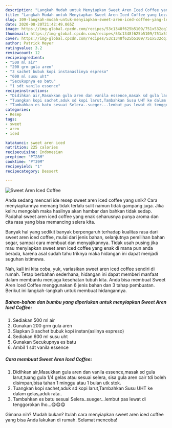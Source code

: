 ```yaml
---
description: "Langkah Mudah untuk Menyiapkan Sweet Aren Iced Coffee yang Lezat Sekali"
title: "Langkah Mudah untuk Menyiapkan Sweet Aren Iced Coffee yang Lezat Sekali"
slug: 309-langkah-mudah-untuk-menyiapkan-sweet-aren-iced-coffee-yang-lezat-sekali
date: 2020-08-20T21:42:49.065Z
image: https://img-global.cpcdn.com/recipes/53c1348f625b5109/751x532cq70/sweet-aren-iced-coffee-foto-resep-utama.jpg
thumbnail: https://img-global.cpcdn.com/recipes/53c1348f625b5109/751x532cq70/sweet-aren-iced-coffee-foto-resep-utama.jpg
cover: https://img-global.cpcdn.com/recipes/53c1348f625b5109/751x532cq70/sweet-aren-iced-coffee-foto-resep-utama.jpg
author: Patrick Meyer
ratingvalue: 3.2
reviewcount: 12
recipeingredient:
- "500 ml air"
- "200 grm gula aren"
- "3 sachet bubuk kopi instanaslinya espreso"
- "600 ml susu uht"
- "Secukupnya es batu"
- "1 sdt vanila essence"
recipeinstructions:
- "Didihkan air,Masukkan gula aren dan vanila essence,masak sd gula larut,tuang gula 1/4 gelas atau sesuai selera, sisa gula aren cair tdi boleh disimpan,bisa tahan 1 minggu atau 1 bulan utk stok."
- "Tuangkan kopi sachet,aduk sd kopi larut,Tambahkan Susu UHT ke dalam gelas,aduk rata.."
- "Tambahkan es batu sesuai Selera..sueger...lembut pas lewat di tenggorokan lho...😋😋😋"
categories:
- Resep
tags:
- sweet
- aren
- iced

katakunci: sweet aren iced 
nutrition: 225 calories
recipecuisine: Indonesian
preptime: "PT28M"
cooktime: "PT39M"
recipeyield: "1"
recipecategory: Dessert

---
```



![Sweet Aren Iced Coffee](https://img-global.cpcdn.com/recipes/53c1348f625b5109/751x532cq70/sweet-aren-iced-coffee-foto-resep-utama.jpg)

Anda sedang mencari ide resep sweet aren iced coffee yang unik? Cara menyiapkannya memang tidak terlalu sulit namun tidak gampang juga. Jika keliru mengolah maka hasilnya akan hambar dan bahkan tidak sedap. Padahal sweet aren iced coffee yang enak seharusnya punya aroma dan cita rasa yang bisa memancing selera kita.

Banyak hal yang sedikit banyak berpengaruh terhadap kualitas rasa dari sweet aren iced coffee, mulai dari jenis bahan, selanjutnya pemilihan bahan segar, sampai cara membuat dan menyajikannya. Tidak usah pusing jika mau menyiapkan sweet aren iced coffee yang enak di mana pun anda berada, karena asal sudah tahu triknya maka hidangan ini dapat menjadi suguhan istimewa.




Nah, kali ini kita coba, yuk, variasikan sweet aren iced coffee sendiri di rumah. Tetap berbahan sederhana, hidangan ini dapat memberi manfaat dalam membantu menjaga kesehatan tubuh kita. Anda bisa membuat Sweet Aren Iced Coffee menggunakan 6 jenis bahan dan 3 tahap pembuatan. Berikut ini langkah-langkah untuk membuat hidangannya.

<!--inarticleads1-->

##### Bahan-bahan dan bumbu yang diperlukan untuk menyiapkan Sweet Aren Iced Coffee:

1. Sediakan 500 ml air
1. Gunakan 200 grm gula aren
1. Siapkan 3 sachet bubuk kopi instan(aslinya espreso)
1. Sediakan 600 ml susu uht
1. Gunakan Secukupnya es batu
1. Ambil 1 sdt vanila essence




<!--inarticleads2-->

##### Cara membuat Sweet Aren Iced Coffee:

1. Didihkan air,Masukkan gula aren dan vanila essence,masak sd gula larut,tuang gula 1/4 gelas atau sesuai selera, sisa gula aren cair tdi boleh disimpan,bisa tahan 1 minggu atau 1 bulan utk stok.
1. Tuangkan kopi sachet,aduk sd kopi larut,Tambahkan Susu UHT ke dalam gelas,aduk rata..
1. Tambahkan es batu sesuai Selera..sueger...lembut pas lewat di tenggorokan lho...😋😋😋




Gimana nih? Mudah bukan? Itulah cara menyiapkan sweet aren iced coffee yang bisa Anda lakukan di rumah. Selamat mencoba!
